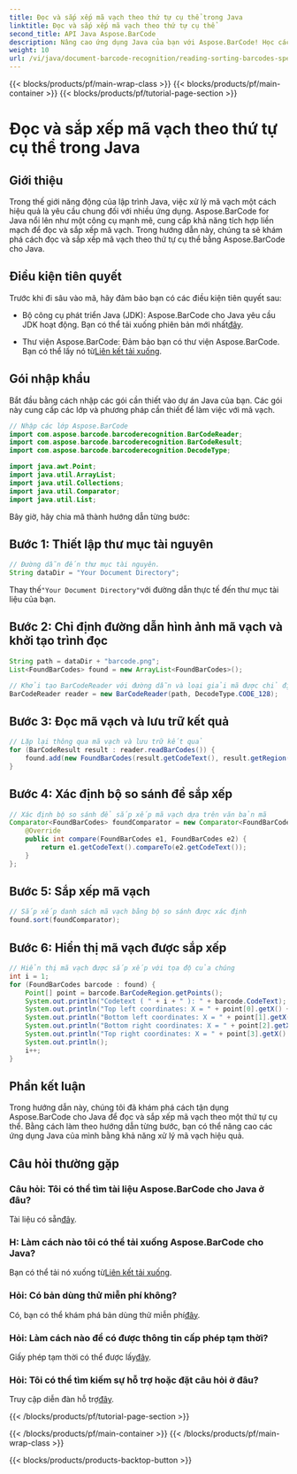 ```yaml
---
title: Đọc và sắp xếp mã vạch theo thứ tự cụ thể trong Java
linktitle: Đọc và sắp xếp mã vạch theo thứ tự cụ thể
second_title: API Java Aspose.BarCode
description: Nâng cao ứng dụng Java của bạn với Aspose.BarCode! Học cách đọc và sắp xếp mã vạch hiệu quả. Hãy làm theo hướng dẫn từng bước của chúng tôi để tích hợp liền mạch.
weight: 10
url: /vi/java/document-barcode-recognition/reading-sorting-barcodes-specific-order/
---
```


{{< blocks/products/pf/main-wrap-class >}}
{{< blocks/products/pf/main-container >}}
{{< blocks/products/pf/tutorial-page-section >}}

# Đọc và sắp xếp mã vạch theo thứ tự cụ thể trong Java


## Giới thiệu

Trong thế giới năng động của lập trình Java, việc xử lý mã vạch một cách hiệu quả là yêu cầu chung đối với nhiều ứng dụng. Aspose.BarCode for Java nổi lên như một công cụ mạnh mẽ, cung cấp khả năng tích hợp liền mạch để đọc và sắp xếp mã vạch. Trong hướng dẫn này, chúng ta sẽ khám phá cách đọc và sắp xếp mã vạch theo thứ tự cụ thể bằng Aspose.BarCode cho Java.

## Điều kiện tiên quyết

Trước khi đi sâu vào mã, hãy đảm bảo bạn có các điều kiện tiên quyết sau:

-  Bộ công cụ phát triển Java (JDK): Aspose.BarCode cho Java yêu cầu JDK hoạt động. Bạn có thể tải xuống phiên bản mới nhất[đây](https://www.oracle.com/java/technologies/javase-downloads.html).

-  Thư viện Aspose.BarCode: Đảm bảo bạn có thư viện Aspose.BarCode. Bạn có thể lấy nó từ[Liên kết tải xuống](https://releases.aspose.com/barcode/java/).

## Gói nhập khẩu

Bắt đầu bằng cách nhập các gói cần thiết vào dự án Java của bạn. Các gói này cung cấp các lớp và phương pháp cần thiết để làm việc với mã vạch.

```java
// Nhập các lớp Aspose.BarCode
import com.aspose.barcode.barcoderecognition.BarCodeReader;
import com.aspose.barcode.barcoderecognition.BarCodeResult;
import com.aspose.barcode.barcoderecognition.DecodeType;

import java.awt.Point;
import java.util.ArrayList;
import java.util.Collections;
import java.util.Comparator;
import java.util.List;
```

Bây giờ, hãy chia mã thành hướng dẫn từng bước:

## Bước 1: Thiết lập thư mục tài nguyên

```java
// Đường dẫn đến thư mục tài nguyên.
String dataDir = "Your Document Directory";
```

 Thay thế`"Your Document Directory"`với đường dẫn thực tế đến thư mục tài liệu của bạn.

## Bước 2: Chỉ định đường dẫn hình ảnh mã vạch và khởi tạo trình đọc

```java
String path = dataDir + "barcode.png";
List<FoundBarCodes> found = new ArrayList<FoundBarCodes>();

// Khởi tạo BarCodeReader với đường dẫn và loại giải mã được chỉ định
BarCodeReader reader = new BarCodeReader(path, DecodeType.CODE_128);
```

## Bước 3: Đọc mã vạch và lưu trữ kết quả

```java
// Lặp lại thông qua mã vạch và lưu trữ kết quả
for (BarCodeResult result : reader.readBarCodes()) {
    found.add(new FoundBarCodes(result.getCodeText(), result.getRegion()));
}
```

## Bước 4: Xác định bộ so sánh để sắp xếp

```java
// Xác định bộ so sánh để sắp xếp mã vạch dựa trên văn bản mã
Comparator<FoundBarCodes> foundComparator = new Comparator<FoundBarCodes>() {
    @Override
    public int compare(FoundBarCodes e1, FoundBarCodes e2) {
        return e1.getCodeText().compareTo(e2.getCodeText());
    }
};
```

## Bước 5: Sắp xếp mã vạch

```java
// Sắp xếp danh sách mã vạch bằng bộ so sánh được xác định
found.sort(foundComparator);
```

## Bước 6: Hiển thị mã vạch được sắp xếp

```java
// Hiển thị mã vạch được sắp xếp với tọa độ của chúng
int i = 1;
for (FoundBarCodes barcode : found) {
    Point[] point = barcode.BarCodeRegion.getPoints();
    System.out.println("Codetext ( " + i + " ): " + barcode.CodeText);
    System.out.println("Top left coordinates: X = " + point[0].getX() + ", Y = " + point[0].getY());
    System.out.println("Bottom left coordinates: X = " + point[1].getX() + ", Y = " + point[1].getY());
    System.out.println("Bottom right coordinates: X = " + point[2].getX() + ", Y = " + point[2].getY());
    System.out.println("Top right coordinates: X = " + point[3].getX() + ", Y = " + point[3].getY());
    System.out.println();
    i++;
}
```

## Phần kết luận

Trong hướng dẫn này, chúng tôi đã khám phá cách tận dụng Aspose.BarCode cho Java để đọc và sắp xếp mã vạch theo một thứ tự cụ thể. Bằng cách làm theo hướng dẫn từng bước, bạn có thể nâng cao các ứng dụng Java của mình bằng khả năng xử lý mã vạch hiệu quả.

## Câu hỏi thường gặp

### Câu hỏi: Tôi có thể tìm tài liệu Aspose.BarCode cho Java ở đâu?
 Tài liệu có sẵn[đây](https://reference.aspose.com/barcode/java/).

### H: Làm cách nào tôi có thể tải xuống Aspose.BarCode cho Java?
 Bạn có thể tải nó xuống từ[Liên kết tải xuống](https://releases.aspose.com/barcode/java/).

### Hỏi: Có bản dùng thử miễn phí không?
 Có, bạn có thể khám phá bản dùng thử miễn phí[đây](https://releases.aspose.com/).

### Hỏi: Làm cách nào để có được thông tin cấp phép tạm thời?
 Giấy phép tạm thời có thể được lấy[đây](https://purchase.aspose.com/temporary-license/).

### Hỏi: Tôi có thể tìm kiếm sự hỗ trợ hoặc đặt câu hỏi ở đâu?
 Truy cập diễn đàn hỗ trợ[đây](https://forum.aspose.com/c/barcode/13).

{{< /blocks/products/pf/tutorial-page-section >}}

{{< /blocks/products/pf/main-container >}}
{{< /blocks/products/pf/main-wrap-class >}}

{{< blocks/products/products-backtop-button >}}
